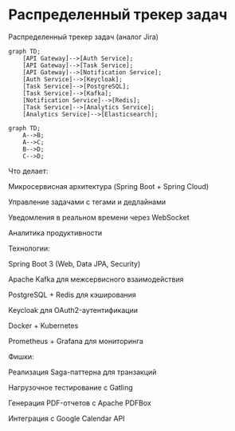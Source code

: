 # Распределенный трекер задач
Распределенный трекер задач (аналог Jira)
```mermaid  
graph TD;
    [API Gateway]-->[Auth Service];
    [API Gateway]-->[Task Service];
    [API Gateway]-->[Notification Service];
    [Auth Service]-->[Keycloak];
    [Task Service]-->[PostgreSQL];
    [Task Service]-->[Kafka];
    [Notification Service]-->[Redis];
    [Task Service]-->[Analytics Service];
    [Analytics Service]-->[Elasticsearch];
``` 

```mermaid
graph TD;
    A-->B;
    A-->C;
    B-->D;
    C-->D;
```

Что делает:

Микросервисная архитектура (Spring Boot + Spring Cloud)

Управление задачами с тегами и дедлайнами

Уведомления в реальном времени через WebSocket

Аналитика продуктивности

Технологии:

Spring Boot 3 (Web, Data JPA, Security)

Apache Kafka для межсервисного взаимодействия

PostgreSQL + Redis для кэширования

Keycloak для OAuth2-аутентификации

Docker + Kubernetes

Prometheus + Grafana для мониторинга

Фишки:

Реализация Saga-паттерна для транзакций

Нагрузочное тестирование с Gatling

Генерация PDF-отчетов с Apache PDFBox

Интеграция с Google Calendar API
